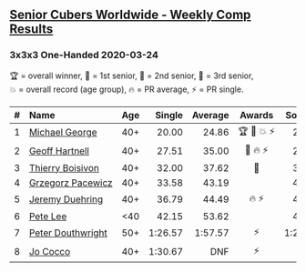 <style>table {white-space: nowrap;}</style>
<link rel="stylesheet" type="text/css" href="/scw-comp/css/flags.css" />

## [Senior Cubers Worldwide - Weekly Comp Results](/scw-comp/results/)
### 3x3x3 One-Handed 2020-03-24

<span style="white-space: nowrap;">🏆 = overall winner</span>, <span style="white-space: nowrap;">🥇 = 1st senior</span>, <span style="white-space: nowrap;">🥈 = 2nd senior</span>, <span style="white-space: nowrap;">🥉 = 3rd senior</span>, <span style="white-space: nowrap;">💥 = overall record (age group)</span>, <span style="white-space: nowrap;">🔥 = PR average</span>, <span style="white-space: nowrap;">⚡ = PR single</span>.

| # | Name | Age | Single | Average | Awards | Solve 1 | Solve 2 | Solve 3 | Solve 4 | Solve 5 | Video |
| :--: | :-- | :--: | --: | --: | :--: | --: | --: | --: | --: | --: | :-- |
| 1 | [Michael George](../../persons/michael_george/333oh.md) | 40+ | 20.00 | 24.86 | 🏆 🥇 💥 ⚡ | 20.00 | 22.81 | 29.22 | 22.56 | 29.24 | [Desktop](https://www.facebook.com/events/212335450005639/permalink/215815472990970) / [Mobile](https://m.facebook.com/events/212335450005639?view=permalink&id=215815472990970) |
| 2 | [Geoff Hartnell](../../persons/geoff_hartnell/333oh.md) | 40+ | 27.51 | 35.00 | 🥈 🔥 ⚡ | 27.51 | 42.23 | 36.54 | 28.16 | 40.30 | [Desktop](https://www.facebook.com/events/212335450005639/permalink/215249939714190) / [Mobile](https://m.facebook.com/events/212335450005639?view=permalink&id=215249939714190) |
| 3 | [Thierry Boisivon](../../persons/thierry_boisivon/333oh.md) | 40+ | 32.00 | 37.62 | 🥉 | 34.44 | 32.00 | 34.40 | 44.03 | DNF | [Desktop](https://www.facebook.com/events/212335450005639/permalink/216598292912688) / [Mobile](https://m.facebook.com/events/212335450005639?view=permalink&id=216598292912688) |
| 4 | [Grzegorz Pacewicz](../../persons/grzegorz_pacewicz/333oh.md) | 40+ | 33.58 | 43.19 |  | 43.56 | 39.56 | 33.58 | 47.53 | 46.46 | [Desktop](https://www.facebook.com/events/212335450005639/permalink/216397449599439) / [Mobile](https://m.facebook.com/events/212335450005639?view=permalink&id=216397449599439) |
| 5 | [Jeremy Duehring](../../persons/jeremy_duehring/333oh.md) | 40+ | 36.79 | 44.49 | 🔥 ⚡ | 44.82 | 41.85 | 46.80 | 36.79 | 54.82 | [Desktop](https://www.facebook.com/events/212335450005639/permalink/213082393264278) / [Mobile](https://m.facebook.com/events/212335450005639?view=permalink&id=213082393264278) |
| 6 | [Pete Lee](../../persons/pete_lee/333oh.md) | <40 | 42.15 | 53.62 |  | 42.15 | 47.29 | 59.37 | 54.19 | 1:11.17 | [Desktop](https://www.facebook.com/events/212335450005639/permalink/216341602938357) / [Mobile](https://m.facebook.com/events/212335450005639?view=permalink&id=216341602938357) |
| 7 | [Peter Douthwright](../../persons/peter_douthwright/333oh.md) | 50+ | 1:26.57 | 1:57.57 | ⚡ | 1:26.57 | 1:52.40 | 2:33.75 | DNS | DNS | [Desktop](https://www.facebook.com/events/212335450005639/permalink/214352896470561) / [Mobile](https://m.facebook.com/events/212335450005639?view=permalink&id=214352896470561) |
| 8 | [Jo Cocco](../../persons/jo_cocco/333oh.md) | 40+ | 1:30.67 | DNF | ⚡ | DNF | 1:31.14 | 1:30.67 | DNS | DNS | [Desktop](https://www.facebook.com/events/212335450005639/permalink/216613862911131) / [Mobile](https://m.facebook.com/events/212335450005639?view=permalink&id=216613862911131) |

<!-- Global site tag (gtag.js) - Google Analytics -->
<script async src="https://www.googletagmanager.com/gtag/js?id=UA-86348435-3"></script>
<script>window.dataLayer = window.dataLayer || []; function gtag() {dataLayer.push(arguments);} gtag('js', new Date()); gtag('config', 'UA-86348435-3');</script>
